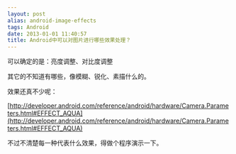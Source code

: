 ```yaml
---
layout: post
alias: android-image-effects
tags: Android
date: 2013-01-01 11:40:57
title: Android中可以对图片进行哪些效果处理？
---
```


可以确定的是：亮度调整、对比度调整

其它的不知道有哪些，像模糊、锐化、素描什么的。

效果还真不少呢：

[http://developer.android.com/reference/android/hardware/Camera.Parameters.html#EFFECT_AQUA](http://developer.android.com/reference/android/hardware/Camera.Parameters.html#EFFECT_AQUA)

不过不清楚每一种代表什么效果，得做个程序演示一下。
